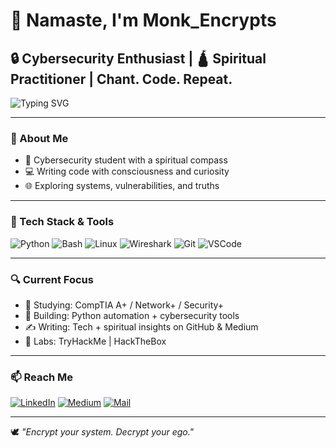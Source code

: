 # 👋 Namaste, I'm Monk_Encrypts

## 🔒 Cybersecurity Enthusiast | 🛕 Spiritual Practitioner  | Chant. Code. Repeat.
 
<img src="https://readme-typing-svg.demolab.com?font=Fira+Code&size=18&pause=1000&color=07D9B1&width=550&lines=Living+between+Mantra+and+Malware;Securing+systems+with+spiritual+discipline" alt="Typing SVG" />

---

### 🧠 About Me

- 🔭 Cybersecurity student with a spiritual compass
- 💻 Writing code with consciousness and curiosity
- 🌐 Exploring systems, vulnerabilities, and truths

---

### 🔨 Tech Stack & Tools

![Python](https://img.shields.io/badge/-Python-05122A?style=flat&logo=python)
![Bash](https://img.shields.io/badge/-Bash-05122A?style=flat&logo=gnu-bash)
![Linux](https://img.shields.io/badge/-Linux-05122A?style=flat&logo=linux)
![Wireshark](https://img.shields.io/badge/-Wireshark-05122A?style=flat&logo=wireshark)
![Git](https://img.shields.io/badge/-Git-05122A?style=flat&logo=git)
![VSCode](https://img.shields.io/badge/-VSCode-05122A?style=flat&logo=visualstudiocode)

---

### 🔍 Current Focus

- 🧠 Studying: CompTIA A+ / Network+ / Security+
- 🚧 Building: Python automation + cybersecurity tools
- ✍️ Writing: Tech + spiritual insights on GitHub & Medium
- 🧰 Labs: TryHackMe | HackTheBox

---

### 📫 Reach Me

[![LinkedIn](https://img.shields.io/badge/-LinkedIn-0A66C2?style=flat&logo=linkedin&logoColor=white)](https://www.linkedin.com/in/kartik-manurkar/)
[![Medium](https://img.shields.io/badge/-Medium-black?style=flat&logo=medium)](https://medium.com/@YOUR-USERNAME)
[![Mail](https://img.shields.io/badge/-Email-D14836?style=flat&logo=gmail&logoColor=white)](mailto:your.email@example.com)

---

🕊️ *"Encrypt your system. Decrypt your ego."*

